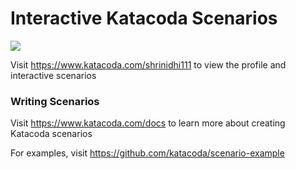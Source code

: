 # Interactive Katacoda Scenarios

[![](http://shields.katacoda.com/katacoda/shrinidhi111/count.svg)](https://www.katacoda.com/shrinidhi111 "Get your profile on Katacoda.com")

Visit https://www.katacoda.com/shrinidhi111 to view the profile and interactive scenarios

### Writing Scenarios
Visit https://www.katacoda.com/docs to learn more about creating Katacoda scenarios

For examples, visit https://github.com/katacoda/scenario-example
